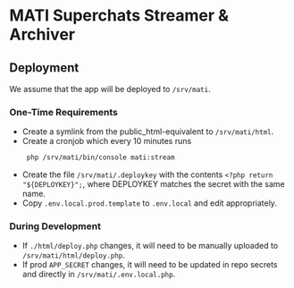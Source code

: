 # MATI Superchats Streamer & Archiver

## Deployment
We assume that the app will be deployed to `/srv/mati`.

### One-Time Requirements
* Create a symlink from the public_html-equivalent to `/srv/mati/html`.
* Create a cronjob which every 10 minutes runs
  ```bash
   php /srv/mati/bin/console mati:stream
   ```
* Create the file `/srv/mati/.deploykey` with the contents `<?php return "${DEPLOYKEY}";`, where DEPLOYKEY matches the secret with the same name.
* Copy `.env.local.prod.template` to `.env.local` and edit appropriately.

### During Development
* If `./html/deploy.php` changes, it will need to be manually uploaded to `/srv/mati/html/deploy.php`.
* If prod `APP_SECRET` changes, it will need to be updated in repo secrets and directly in `/srv/mati/.env.local.php`.
